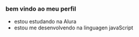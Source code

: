 ### bem vindo ao meu perfil

- estou estudando na Alura
- estou me desenvolvendo na linguagen javaScript
